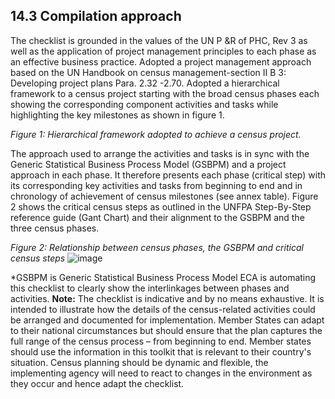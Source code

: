## 14.3 Compilation approach

The checklist is grounded in the values of the UN P &R of PHC, Rev 3 as well as the application of project management principles to each phase as an effective business practice. Adopted a project management approach based on the UN Handbook on census management-section II B 3: Developing project plans Para. 2.32 -2.70. Adopted a hierarchical framework to a census project starting with the broad census phases each showing the corresponding component activities and tasks while highlighting the key milestones as shown in figure 1.

*Figure 1: Hierarchical framework adopted to achieve a census project.*


 
The approach used to arrange the activities and tasks is in sync with the Generic Statistical Business Process Model (GSBPM) and a project approach in each phase. It therefore presents each phase (critical step) with its corresponding key activities and tasks from beginning to end and in chronology of achievement of census milestones (see annex table). Figure 2 shows the critical census steps as outlined in the UNFPA Step-By-Step reference guide (Gant Chart) and their alignment to the GSBPM and the three census phases.

*Figure 2: Relationship between census phases, the GSBPM and critical census steps*
![image](https://github.com/user-attachments/assets/6796ff08-6db9-4621-8134-0e34b5403ebe)

 
*GSBPM is Generic Statistical Business Process Model
ECA is automating this checklist to clearly show the interlinkages between phases and activities.
**Note:** The checklist is indicative and by no means exhaustive.  It is intended to illustrate how the details of the census-related activities could be arranged and documented for implementation.  Member States can adapt to their national circumstances but should ensure that the plan captures the full range of the census process – from beginning to end. Member states should use the information in this toolkit that is relevant to their country's situation. Census planning should be dynamic and flexible, the implementing agency will need to react to changes in the environment as they occur and hence adapt the checklist.

